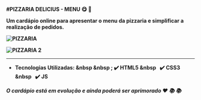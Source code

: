 <b> #PIZZARIA DELICIUS - MENU <b> :yum: 	:pizza:
  
Um cardápio online para apresentar o menu da pizzaria e simplificar a realização de pedidos.

![PIZZARIA](https://user-images.githubusercontent.com/119889095/210110347-1671f1c7-d0da-4a24-9981-5d29384131cf.png)

![PIZZARIA 2 ](https://user-images.githubusercontent.com/119889095/210110346-2c504ae5-1731-4794-b67c-0086518709a9.png)
  
 ---

- Tecnologias Utilizadas:
  &nbsp  &nbsp ;
:heavy_check_mark: HTML5
  &nbsp &nbsp;
:heavy_check_mark: CSS3
  &nbsp  &nbsp;
:heavy_check_mark: JS

<i> O cardápio está em evolução e ainda poderá ser aprimorado <i> 	:hearts: :books: :books:
